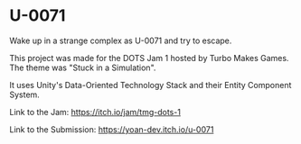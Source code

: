 # U-0071

Wake up in a strange complex as U-0071 and try to escape.

This project was made for the DOTS Jam 1 hosted by Turbo Makes Games. The theme was "Stuck in a Simulation".

It uses Unity's Data-Oriented Technology Stack and their Entity Component System.

Link to the Jam: https://itch.io/jam/tmg-dots-1

Link to the Submission: https://yoan-dev.itch.io/u-0071
